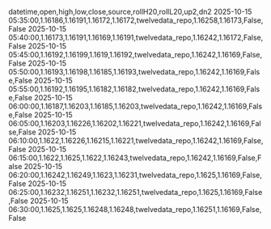 datetime,open,high,low,close,source,rollH20,rollL20,up2,dn2
2025-10-15 05:35:00,1.16186,1.16191,1.16172,1.16172,twelvedata_repo,1.16258,1.16173,False,False
2025-10-15 05:40:00,1.16173,1.16191,1.16169,1.16191,twelvedata_repo,1.16242,1.16172,False,False
2025-10-15 05:45:00,1.16192,1.16199,1.1619,1.16192,twelvedata_repo,1.16242,1.16169,False,False
2025-10-15 05:50:00,1.16193,1.16198,1.16185,1.16193,twelvedata_repo,1.16242,1.16169,False,False
2025-10-15 05:55:00,1.16192,1.16195,1.16182,1.16182,twelvedata_repo,1.16242,1.16169,False,False
2025-10-15 06:00:00,1.16187,1.16203,1.16185,1.16203,twelvedata_repo,1.16242,1.16169,False,False
2025-10-15 06:05:00,1.16203,1.16226,1.16202,1.16221,twelvedata_repo,1.16242,1.16169,False,False
2025-10-15 06:10:00,1.1622,1.16226,1.16215,1.16221,twelvedata_repo,1.16242,1.16169,False,False
2025-10-15 06:15:00,1.1622,1.1625,1.1622,1.16243,twelvedata_repo,1.16242,1.16169,False,False
2025-10-15 06:20:00,1.16242,1.16249,1.1623,1.16231,twelvedata_repo,1.1625,1.16169,False,False
2025-10-15 06:25:00,1.16232,1.16251,1.16232,1.16251,twelvedata_repo,1.1625,1.16169,False,False
2025-10-15 06:30:00,1.1625,1.1625,1.16248,1.16248,twelvedata_repo,1.16251,1.16169,False,False
